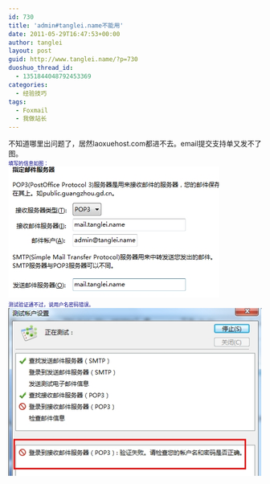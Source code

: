 ```yaml
---
id: 730
title: 'admin#tanglei.name不能用'
date: 2011-05-29T16:47:53+00:00
author: tanglei
layout: post
guid: http://www.tanglei.name/?p=730
duoshuo_thread_id:
  - 1351844048792453369
categories:
  - 经验技巧
tags:
  - Foxmail
  - 我做站长
---
```

<p style="text-align: center;">
  <div style="text-align: left;">
    不知道哪里出问题了，居然laoxuehost.com都进不去。email提交支持单又发不了图。
  </div>
  
  <div style="text-align: left;">
    <span style="color: #000080; font-family: Verdana; font-size: x-small;">填写的信息如图：</span>
  </div>
  
  <div>
    <span style="color: #000080; font-family: Verdana; font-size: x-small;"><a href="/wp-content/uploads/2011/05/1.jpg"><img class="size-full wp-image-731 aligncenter" title="1" src="/wp-content/uploads/2011/05/1.jpg" alt=""  /></a><br /> </span>
  </div>
  
  <div style="text-align: left;">
    <span style="color: #000080; font-family: Verdana; font-size: x-small;">测试验证通不过，说用户名密码错误。</span>
  </div>
  
  <div style="text-align: left;">
    <span style="color: #000080; font-family: Verdana; font-size: x-small;"><a href="/wp-content/uploads/2011/05/2.jpg"><img class="aligncenter size-full wp-image-732" title="2" src="/wp-content/uploads/2011/05/2.jpg" alt=""  /></a><br /> </span>
  </div>
